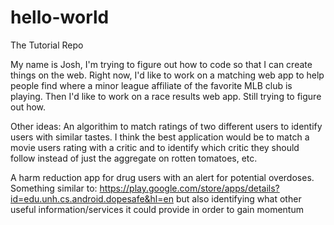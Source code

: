 # hello-world
The Tutorial Repo


My name is Josh, I'm trying to figure out how to code so that I can create things on the web. Right now, I'd like to work on a matching web app to help people find where a minor league affiliate of the favorite MLB club is playing. Then I'd like to work on a race results web app. Still trying to figure out how. 

Other ideas: An algorithim to match ratings of two different users to identify users with similar tastes. I think the best application would be to match a movie users rating with a critic and to identify which critic they should follow instead of just the aggregate on rotten tomatoes, etc.

A harm reduction app for drug users with an alert for potential overdoses. Something similar to: https://play.google.com/store/apps/details?id=edu.unh.cs.android.dopesafe&hl=en but also identifying what other useful information/services it could provide in order to gain momentum
